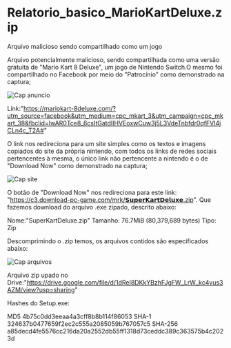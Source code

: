 # Relatorio_basico_MarioKartDeluxe.zip
Arquivo malicioso sendo compartilhado como um jogo 

Arquivo potencialmente malicioso, sendo compartilhada como uma versão gratuita de "Mario Kart 8 Deluxe", um jogo de Nintendo Switch.O mesmo foi compartilhado no Facebook por meio do "Patrocínio" como demonstrado na captura;

![Cap anuncio](https://user-images.githubusercontent.com/80544744/132448073-26e8e49f-d78e-46cb-b2d3-b86ad568e856.png)

Link:"https://mariokart-8deluxe.com/?utm_source=facebook&utm_medium=cpc_mkart_3&utm_campaign=cpc_mkart_38&fbclid=IwAR0Tce8_6csItGatdIIHVEoxwCuw3j5L3VdeTnbfdr0qfFVI4jCLn4c_T2A#"

O link nos redireciona para um site simples como os textos e imagens copiados do site da própria nintendo, com todos os links de redes sociais pertencentes à mesma, o único link não pertencente a nintendo é o de "Download Now" como demonstrado na captura;

![Cap site](https://user-images.githubusercontent.com/80544744/132448129-bfbae6ba-bb60-438a-a9c3-1547472db22c.png)

O botão de "Download Now" nos redireciona para este link: "https://c3.download-pc-game.com/mrk/𝗦𝘂𝗽𝗲𝗿𝗞𝗮𝗿𝘁𝗗𝗲𝗹𝘂𝘅𝗲.zip".
Que fazemos download do arquivo .exe zipado, descrito abaixo:

Nome:"SuperKartDeluxe.zip"
Tamanho: 76.7MiB (80,379,689 bytes)
Tipo: Zip

Descomprimindo o .zip temos, os arquivos contidos são especificados abaixo:

![Cap arquivos](https://user-images.githubusercontent.com/80544744/132448172-b59347e8-4d3e-4798-9891-81f08f4eb368.png)


Arquivo zip upado no Drive:"https://drive.google.com/file/d/1dReI8DKkYBzhFJgFW_LrW_kc4vus3AZM/view?usp=sharing"


Hashes do Setup.exe:

MD5 4b75c0dd3eeaa4a3cff8b8b114f86053                                                                                                                                                 SHA-1 324637b0477659f2ec2c555a2085059b767057c5                                                                                                                                        SHA-256 a85decd4fe5576cc216da20a2552db55ff1318d73ceddc389c363575b4c2023d







